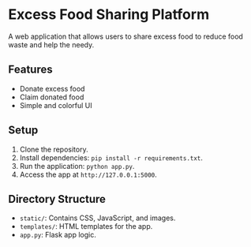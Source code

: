 # Excess Food Sharing Platform

A web application that allows users to share excess food to reduce food waste and help the needy.

## Features
- Donate excess food
- Claim donated food
- Simple and colorful UI

## Setup
1. Clone the repository.
2. Install dependencies: `pip install -r requirements.txt`.
3. Run the application: `python app.py`.
4. Access the app at `http://127.0.0.1:5000`.

## Directory Structure
- `static/`: Contains CSS, JavaScript, and images.
- `templates/`: HTML templates for the app.
- `app.py`: Flask app logic.
 
